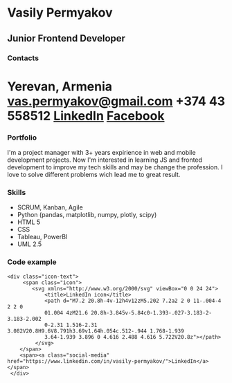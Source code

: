 # Vasily Permyakov
## Junior Frontend Developer
### Contacts
Yerevan, Armenia
vas.permyakov@gmail.com
+374 43 558512
[LinkedIn](https://www.linkedin.com/in/vasily-permyakov/)
[Facebook](https://www.facebook.com/vaspermyakov/)
===
### Portfolio
I'm a project manager with 3+ years expirience in web and mobile development projects. Now I'm interested in learning JS and fronted development to improve my tech skills and may be change the profession.
I love to solve different problems wich lead me to great result.
### Skills
* SCRUM, Kanban, Agile
* Python (pandas, matplotlib, numpy, plotly, scipy)
* HTML 5
* CSS
* Tableau, PowerBI
* UML 2.5
### Code example
```
<div class="icon-text">
     <span class="icon">
        <svg xmlns="http://www.w3.org/2000/svg" viewBox="0 0 24 24">
            <title>LinkedIn icon</title>
            <path d="M7.2 20.8h-4v-12h4v12zM5.202 7.2a2 2 0 11-.004-4 2 2 0
            01.004 4zM21.6 20.8h-3.845v-5.84c0-1.393-.027-3.183-2-3.183-2.002
            0-2.31 1.516-2.31 3.082V20.8H9.6V8.791h3.69v1.64h.054c.512-.944 1.768-1.939
            3.64-1.939 3.896 0 4.616 2.488 4.616 5.722V20.8z"></path>
         </svg>
    </span>
    <span><a class="social-media" href="https://www.linkedin.com/in/vasily-permyakov/">LinkedIn</a></span>
 </div>
```
